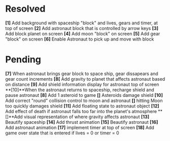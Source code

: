 # Resolved #

**[1]** Add background with spaceship "block" and lives, gears and timer, at top of screen
**[2]** Add astronaut block that is controlled by arrow keys
**[3]** Add block planet on screen 
**[4]** Add moon "block" on screen
**[5]** Add gear "block" on screen
**[6]** Enable Astronaut to pick up and move with block

# Pending #

**[7]** When astronaut brings gear block to space ship, gear dissapears and gear count increments
**[8[** Add gravity to planet that affects astronaut based on distance
**[9]** Add shield information display for astronaut top of screen
**[10]**When the astronaut returns to spaceship, recharge shield and pause astronaut
**[8]** Add 1 asteroid to game 
**[]** Asteroids damage shield
**[10]** Add correct "round" collision control to moon and astronaut
**[]** hitting Moon too quickly damages shield
**[11]** Add floating state to astronaut object
**[12]** Add effect of death if astronaut falls too far into the planet's atmosphere
**[]**Add visual representation of where gravity affects astronaut
**[13]** Beautify spaceship
**[14]** Add thrust animation
**[15]** Beautify astronaut
**[16]** Add astronaut animation
**[17]** implement timer at top of screen 
**[18]** Add game over state that is entered if lives = 0 or timer = 0


